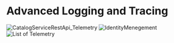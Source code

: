 # Advanced Logging and Tracing
![CatalogServiceRestApi_Telemetry](https://user-images.githubusercontent.com/5113907/206858140-f4d0c80b-cf1c-46cd-a456-3da92caec710.png)
![IdentityMenegement](https://user-images.githubusercontent.com/5113907/206858142-dbe87566-b20f-4052-b6be-7ff66cb6fd58.png)
![List of Telemetry](https://user-images.githubusercontent.com/5113907/206858143-9c572f73-fc9f-4584-84d5-dc15e01dfb2f.png)
